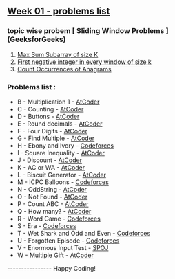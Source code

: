 ## [Week 01 - problems list](https://vjudge.net/contest/584662#problem)

### topic wise probem [ Sliding Window Problems ] (GeeksforGeeks)

1. [Max Sum Subarray of size K](https://practice.geeksforgeeks.org/problems/max-sum-subarray-of-size-k5313/1?utm_source=gfg&utm_medium=article&utm_campaign=bottom_sticky_on_article)
2. [First negative integer in every window of size k](https://practice.geeksforgeeks.org/problems/first-negative-integer-in-every-window-of-size-k3345/1)
3. [Count Occurrences of Anagrams](https://practice.geeksforgeeks.org/problems/count-occurrences-of-anagrams5839/1)

### Problems list :

- B - Multiplication 1 - [AtCoder](https://atcoder.jp/contests/abc169/tasks/abc169_a?lang=en)
- C - Counting - [AtCoder](https://atcoder.jp/contests/abc209/tasks/abc209_a?lang=en)
- D - Buttons - [AtCoder](https://atcoder.jp/contests/abc124/tasks/abc124_a?lang=en)
- E - Round decimals - [AtCoder](https://atcoder.jp/contests/abc226/tasks/abc226_a?lang=en)
- F - Four Digits - [AtCoder](https://atcoder.jp/contests/abc222/tasks/abc222_a?lang=en)
- G - Find Multiple - [AtCoder](https://atcoder.jp/contests/abc220/tasks/abc220_a?lang=en)
- H - Ebony and Ivory - [Codeforces](https://codeforces.com/problemset/problem/633/A)
- I - Square Inequality - [AtCoder](https://atcoder.jp/contests/abc199/tasks/abc199_a?lang=en)
- J - Discount - [AtCoder](https://atcoder.jp/contests/abc193/tasks/abc193_a?lang=en)
- K - AC or WA - [AtCoder](https://atcoder.jp/contests/abc152/tasks/abc152_a?lang=en)
- L - Biscuit Generator - [AtCoder](https://atcoder.jp/contests/abc125/tasks/abc125_a?lang=en)
- M - ICPC Balloons - [Codeforces](https://codeforces.com/problemset/problem/1703/B)
- N - OddString - [AtCoder](https://atcoder.jp/contests/abc072/tasks/abc072_b?lang=en)
- O - Not Found - [AtCoder](https://atcoder.jp/contests/abc071/tasks/abc071_b?lang=en)
- P - Count ABC - [AtCoder](https://atcoder.jp/contests/abc150/tasks/abc150_b?lang=en)
- Q - How many? - [AtCoder](https://atcoder.jp/contests/abc214/tasks/abc214_b?lang=en)
- R - Word Game - [Codeforces](https://codeforces.com/problemset/problem/1722/C)
- S - Era - [Codeforces](https://codeforces.com/problemset/problem/1604/A)
- T - Wet Shark and Odd and Even - [Codeforces](https://codeforces.com/problemset/problem/621/A)
- U - Forgotten Episode - [Codeforces](https://codeforces.com/problemset/problem/440/A)
- V - Enormous Input Test - [SPOJ](https://www.spoj.com/problems/INTEST/en)
- W - Multiple Gift - [AtCoder](https://atcoder.jp/contests/abc083/tasks/arc088_a?lang=en)

---------------- Happy Coding!
